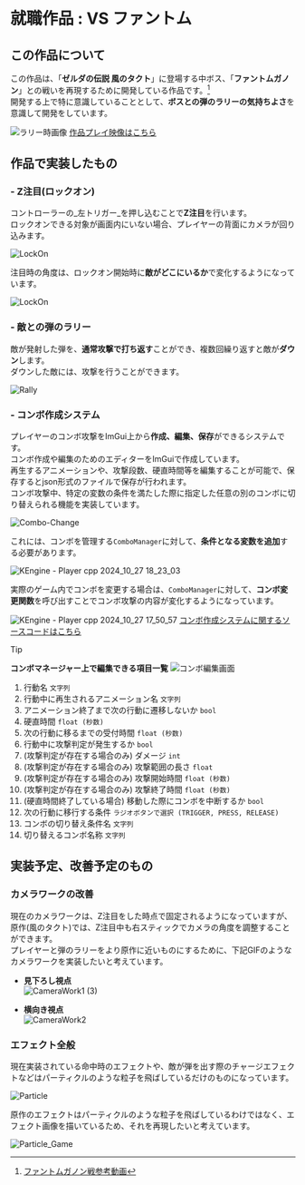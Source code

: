 # 就職作品 : **VS ファントム**
## この作品について
この作品は、「**ゼルダの伝説 風のタクト**」に登場する中ボス、「**ファントムガノン**」との戦いを再現するために開発している作品です。[^1]  
開発する上で特に意識していることとして、**ボスとの弾のラリーの気持ちよさ**を意識して開発をしています。

![ラリー時画像](https://github.com/user-attachments/assets/d222ec35-bac4-4247-b28f-42d8221f2e35)
[作品プレイ映像はこちら](https://youtu.be/x2WuLgSkXnI)
[^1]: [ファントムガノン戦参考動画](https://www.youtube.com/watch?v=9eoUYuAO9wI)
## 作品で実装したもの
### - Z注目(ロックオン)
コントローラーの_左トリガー_を押し込むことで**Z注目**を行います。  
ロックオンできる対象が画面内にいない場合、プレイヤーの背面にカメラが回り込みます。  

![LockOn](https://github.com/user-attachments/assets/1dfe5a09-fe71-4569-b1f3-29d36c8b93d7)

注目時の角度は、ロックオン開始時に**敵がどこにいるか**で変化するようになっています。  

![LockOn](https://github.com/user-attachments/assets/01dbad26-93f9-4654-9049-83f91d2eae4d)

###  - 敵との弾のラリー
敵が発射した弾を、**通常攻撃で打ち返す**ことができ、複数回繰り返すと敵が**ダウン**します。  
ダウンした敵には、攻撃を行うことができます。  

![Rally](https://github.com/user-attachments/assets/703a423b-3174-40a0-8b9f-9247f21ffff9)

###  - コンボ作成システム
プレイヤーのコンボ攻撃をImGui上から**作成、編集、保存**ができるシステムです。  
コンボ作成や編集のためのエディターをImGuiで作成しています。  
再生するアニメーションや、攻撃段数、硬直時間等を編集することが可能で、保存するとjson形式のファイルで保存が行われます。  
コンボ攻撃中、特定の変数の条件を満たした際に指定した任意の別のコンボに切り替えられる機能を実装しています。 

![Combo-Change](https://github.com/user-attachments/assets/162303e7-e680-42fa-af59-950864a3ffb4)

これには、コンボを管理する`ComboManager`に対して、**条件となる変数を追加**する必要があります。    

![KEngine - Player cpp 2024_10_27 18_23_03](https://github.com/user-attachments/assets/a0c87a32-a2d2-4406-be32-a9e5e68d9d53)

実際のゲーム内でコンボを変更する場合は、`ComboManager`に対して、**コンボ変更関数**を呼び出すことでコンボ攻撃の内容が変化するようになっています。 

![KEngine - Player cpp 2024_10_27 17_50_57](https://github.com/user-attachments/assets/30e8a49a-9cd4-41c6-890e-4b2af7feda77)
[コンボ作成システムに関するソースコードはこちら](https://github.com/Yuki-Toyoda/KEngine/tree/WPO_00_dev/App/GameObject/User/Player/Combo)

>[!TIP]
>**コンボマネージャー上で編集できる項目一覧**
>![コンボ編集画面](https://github.com/user-attachments/assets/f5c44e9f-656e-467d-af2f-ab1200d23806)
>1. 行動名 `文字列`
>2. 行動中に再生されるアニメーション名 `文字列`  
>3. アニメーション終了まで次の行動に遷移しないか `bool`  
>4. 硬直時間 `float (秒数)`  
>5. 次の行動に移るまでの受付時間 `float (秒数)`  
>6. 行動中に攻撃判定が発生するか  `bool`
>7. (攻撃判定が存在する場合のみ) ダメージ `int`  
>8. (攻撃判定が存在する場合のみ) 攻撃範囲の長さ `float`
>9. (攻撃判定が存在する場合のみ) 攻撃開始時間 `float (秒数)`
>10. (攻撃判定が存在する場合のみ) 攻撃終了時間 `float (秒数)`
>11. (硬直時間終了している場合) 移動した際にコンボを中断するか `bool`  
>12. 次の行動に移行する条件 `ラジオボタンで選択 (TRIGGER, PRESS, RELEASE)`
>13. コンボの切り替え条件名 `文字列`
>14. 切り替えるコンボ名称 `文字列`

## 実装予定、改善予定のもの
### カメラワークの改善
現在のカメラワークは、Z注目をした時点で固定されるようになっていますが、原作(風のタクト)では、Z注目中も右スティックでカメラの角度を調整することができます。  
プレイヤーと弾のラリーをより原作に近いものにするために、下記GIFのようなカメラワークを実装したいと考えています。  

 - **見下ろし視点**  
![CameraWork1 (3)](https://github.com/user-attachments/assets/e3b41a69-870e-4d71-b7c3-2d5c8cdc6ab0)

 - **横向き視点**  
![CameraWork2](https://github.com/user-attachments/assets/e6be8572-8a77-49fb-aa2a-66de16fb3d00)

### エフェクト全般
現在実装されている命中時のエフェクトや、敵が弾を出す際のチャージエフェクトなどはパーティクルのような粒子を飛ばしているだけのものになっています。  

![Particle](https://github.com/user-attachments/assets/72a0d701-7a5e-4a0d-b5c8-4470f9df8b62)

原作のエフェクトはパーティクルのような粒子を飛ばしているわけではなく、エフェクト画像を描いているため、それを再現したいと考えています。  

![Particle_Game](https://github.com/user-attachments/assets/e842a223-9cb4-441a-a34b-466cc888086d)

